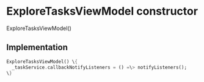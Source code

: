 


# ExploreTasksViewModel constructor







ExploreTasksViewModel()





## Implementation

```dart
ExploreTasksViewModel() \{
  _taskService.callbackNotifyListeners = () =\> notifyListeners();
\}
```







